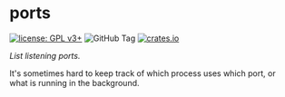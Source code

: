 # ports

[![license: GPL v3+](https://img.shields.io/badge/license-GPLv3+-blue)](https://www.gnu.org/licenses/gpl-3.0)
![GitHub Tag](https://img.shields.io/github/v/tag/qrichert/ports?sort=semver&filter=*.*.*&label=release)
[![crates.io](https://img.shields.io/crates/d/ports?logo=rust&logoColor=white&color=orange)](https://crates.io/crates/ports)

_List listening ports._

It's sometimes hard to keep track of which process uses which port, or
what is running in the background.
